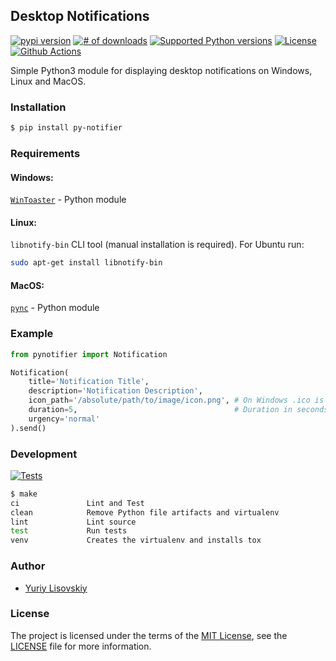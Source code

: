 ## Desktop Notifications

[![pypi version](https://img.shields.io/pypi/v/py-notifier.svg)](https://pypi.python.org/pypi/py-notifier)
[![# of downloads](https://img.shields.io/pypi/dm/py-notifier.svg)](https://pypi.python.org/pypi/py-notifier)
[![Supported Python versions](https://img.shields.io/pypi/pyversions/py-notifier.svg?logo=python&logoColor=FFE873)](https://pypi.org/project/py-notifier)
[![License](https://img.shields.io/github/license/YuriyLisovskiy/pynotifier.svg)](LICENSE)
[![Github Actions](https://github.com/YuriyLisovskiy/pynotifier/actions/workflows/tests.yml/badge.svg)](https://github.com/YuriyLisovskiy/pynotifier/actions/workflows/tests.yml)

Simple Python3 module for displaying desktop notifications on Windows, Linux and MacOS.

### Installation
```bash
$ pip install py-notifier
```

### Requirements
#### Windows:
[`WinToaster`](https://https://github.com/MaliciousFiles/WinToaster) - Python module
#### Linux:
`libnotify-bin` CLI tool (manual installation is required). For Ubuntu run:
```bash
sudo apt-get install libnotify-bin
```
#### MacOS:
[`pync`](https://github.com/SeTeM/pync) - Python module

### Example
```python
from pynotifier import Notification

Notification(
	title='Notification Title',
	description='Notification Description',
	icon_path='/absolute/path/to/image/icon.png', # On Windows .ico is required, on Linux - .png
	duration=5,                                   # Duration in seconds
	urgency='normal'
).send()
```

### Development

[![Tests](https://github.com/YuriyLisovskiy/pynotifier/actions/workflows/tests.yml/badge.svg)](https://github.com/YuriyLisovskiy/pynotifier/actions/workflows/tests.yml)

```bash
$ make
ci               Lint and Test
clean            Remove Python file artifacts and virtualenv
lint             Lint source
test             Run tests
venv             Creates the virtualenv and installs tox
```

### Author
* [Yuriy Lisovskiy](https://github.com/YuriyLisovskiy)

### License
The project is licensed under the terms of the [MIT License](https://opensource.org/licenses/mit),
see the [LICENSE](LICENSE) file for more information.
